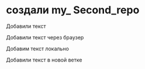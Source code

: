 ﻿#  создали my_ Second_repo


Добавили текст

Добавили текст через браузер


Добавим текст локально

Добавили текст в новой ветке